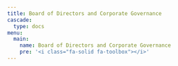 ```yaml
---
title: Board of Directors and Corporate Governance
cascade:
  type: docs
menu:
  main:
    name: Board of Directors and Corporate Governance
    pre: '<i class="fa-solid fa-toolbox"></i>'
---
```

